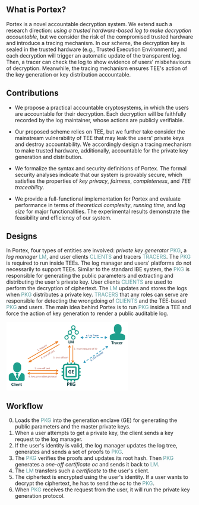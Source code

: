 
<head>
    <script src="https://cdn.mathjax.org/mathjax/latest/MathJax.js?config=TeX-AMS-MML_HTMLorMML" type="text/javascript"></script>
    <script type="text/x-mathjax-config">
        MathJax.Hub.Config({
            tex2jax: {
            skipTags: ['script', 'noscript', 'style', 'textarea', 'pre'],
            inlineMath: [['$','$']]
            }
        });
    </script>
</head>


## What is Portex?

Portex is a novel accountable decryption system. We extend such a research direction: *using a trusted hardware-based log to make decryption accountable*, but we consider the risk of the compromised trusted hardware and introduce a tracing mechanism. In our scheme, the decryption key is sealed in the trusted hardware (e.g., Trusted Execution Environment), and each decryption will trigger an automatic update of the transparent log. Then, a tracer can check the log to show evidence of users' misbehaviours of decryption. Meanwhile, the tracing mechanism ensures TEE's action of the key generation or key distribution accountable. 



## Contributions

- We propose a practical accountable cryptosystems, in which the users are accountable for their decryption. Each decryption will be faithfully recorded by the log maintainer, whose actions are publicly verifiable. 

- Our proposed scheme relies on TEE, but we further take consider the mainstream vulnerability of TEE that may leak the users' private keys and destroy accountability. We accordingly design a tracing mechanism to make trusted hardware, additionally, accountable for the private key generation and distribution.
- We formalize the syntax and security definitions of Portex. The formal security analyses indicate that our system is provably secure, which satisfies the properties of *key privacy*, *fairness*, *completeness*, and *TEE traceability*.

- We provide a full-functional implementation for Portex and evaluate performance in terms of *theoretical complexity*, *running time*, and *log size* for major functionalities. The experimental results demonstrate the feasibility and efficiency of our system. 



## Designs

In Portex, four types of entities are involved: *private key generator* <font color=CadetBlue>PKG</font>, a *log manager* <font color=CadetBlue>LM</font>, and user clients <font color=CadetBlue>CLIENTS</font> and tracers <font color=CadetBlue>TRACERS</font>. The <font color=CadetBlue>PKG</font> is required to run inside TEEs. The log manager and users' platforms do not necessarily to support TEEs. Similar to the standard IBE system, the <font color=CadetBlue>PKG</font> is responsible for generating the public parameters and extracting and distributing the user's private key. User clients <font color=CadetBlue>CLIENTS</font> are used to perform the decryption of ciphertext. The <font color=CadetBlue>LM</font> updates and stores the logs when <font color=CadetBlue>PKG</font> distributes a private key. <font color=CadetBlue>TRACERS</font> that any roles can serve are responsible for detecting the wrongdoing of <font color=CadetBlue>CLIENTS</font> and the TEE-based <font color=CadetBlue>PKG</font> and users. The main idea behind Portex is to run <font color=CadetBlue>PKG</font> inside a TEE and force the action of key generation to render a public auditable log.

<img src="assets/design.png" alt="design" align="middle" style="zoom: 32%;" />

## Workflow

0. Loads the <font color=CadetBlue>PKG</font> into the generation enclave (GE) for generating the public parameters and the master private keys. 
1. When a user attempts to get a private key, the client sends a key request to the log manager. 
2. If the user's identity is valid, the log manager updates the log tree, generates and sends a set of proofs to <font color=CadetBlue>PKG</font>. 
3. The <font color=CadetBlue>PKG</font> verifies the proofs and updates its root hash. Then <font color=CadetBlue>PKG</font> generates a *one-off certificate* $oc$ and sends it back to <font color=CadetBlue>LM</font>. 
4. The <font color=CadetBlue>LM</font> transfers such a *certificate* to the user's client. 
5. The ciphertext is encrypted using the user's identity. If a user wants to decrypt the ciphertext, he has to send the $oc$ to the <font color=CadetBlue>PKG</font>. 
6. When <font color=CadetBlue>PKG</font> receives the request from the user, it will run the private key generation protocol.




